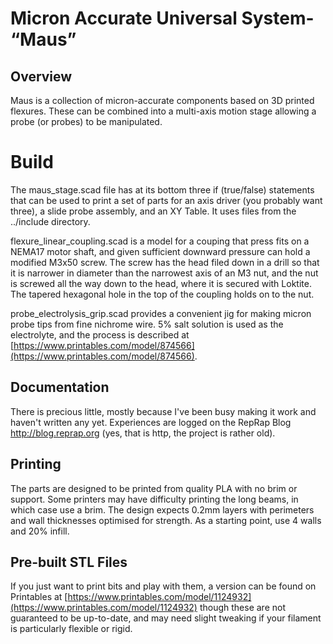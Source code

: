 # **M**icron **A**ccurate **U**niversal **S**ystem- “Maus”

## Overview
Maus is a collection of micron-accurate components based on 3D printed flexures. These can be combined into a multi-axis motion stage allowing a probe (or probes) to be manipulated.

# Build
The maus_stage.scad file has at its bottom three if (true/false) statements that can be used to print a set of parts for an axis driver (you probably want three), a slide probe assembly, and an XY Table. It uses files from the ../include directory.

flexure_linear_coupling.scad is a model for a couping that press fits on a NEMA17 motor shaft, and given sufficient downward pressure can hold a modified M3x50 screw. The screw has the head filed down in a drill so that it is narrower in diameter than the narrowest axis of an M3 nut, and the nut is screwed all the way down to the head, where it is secured with Loktite. The tapered hexagonal hole in the top of the coupling holds on to the nut.

probe_electrolysis_grip.scad provides a convenient jig for making micron probe tips from fine nichrome wire. 5% salt solution is used as the electrolyte, and the process is described at [https://www.printables.com/model/874566](https://www.printables.com/model/874566).

## Documentation
There is precious little, mostly because I've been busy making it work and haven't written any yet. Experiences are logged on the RepRap Blog http://blog.reprap.org (yes, that is http, the project is rather old).

## Printing
The parts are designed to be printed from quality PLA with no brim or support. Some printers may have difficulty printing the long beams, in which case use a brim. The design expects 0.2mm layers with perimeters and wall thicknesses optimised for strength. As a starting point, use 4 walls and 20% infill.

## Pre-built STL Files
If you just want to print bits and play with them, a version can be found on Printables at [https://www.printables.com/model/1124932](https://www.printables.com/model/1124932) though these are not guaranteed to be up-to-date, and may need slight tweaking if your filament is particularly flexible or rigid.
